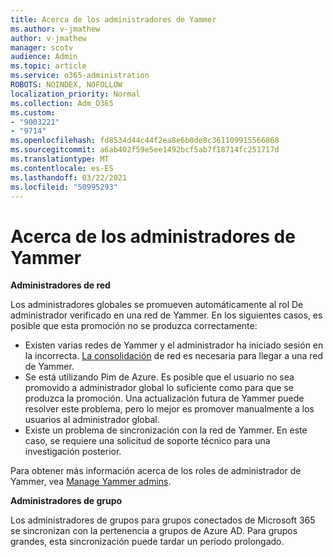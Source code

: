 ```yaml
---
title: Acerca de los administradores de Yammer
ms.author: v-jmathew
author: v-jmathew
manager: scotv
audience: Admin
ms.topic: article
ms.service: o365-administration
ROBOTS: NOINDEX, NOFOLLOW
localization_priority: Normal
ms.collection: Adm_O365
ms.custom:
- "9003221"
- "9714"
ms.openlocfilehash: fd8534d44c44f2ea8e6b0de8c361109915566868
ms.sourcegitcommit: a6ab402f59e5ee1492bcf5ab7f18714fc251717d
ms.translationtype: MT
ms.contentlocale: es-ES
ms.lasthandoff: 03/22/2021
ms.locfileid: "50995293"
---
```

# <a name="about-yammer-admins"></a>Acerca de los administradores de Yammer

**Administradores de red**

Los administradores globales se promueven automáticamente al rol De administrador verificado en una red de Yammer. En los siguientes casos, es posible que esta promoción no se produzca correctamente:

- Existen varias redes de Yammer y el administrador ha iniciado sesión en la incorrecta. [La consolidación](https://docs.microsoft.com/yammer/configure-your-yammer-network/consolidate-multiple-yammer-networks) de red es necesaria para llegar a una red de Yammer.
- Se está utilizando Pim de Azure. Es posible que el usuario no sea promovido a administrador global lo suficiente como para que se produzca la promoción. Una actualización futura de Yammer puede resolver este problema, pero lo mejor es promover manualmente a los usuarios al administrador global.
- Existe un problema de sincronización con la red de Yammer. En este caso, se requiere una solicitud de soporte técnico para una investigación posterior.

Para obtener más información acerca de los roles de administrador de Yammer, vea [Manage Yammer admins](https://docs.microsoft.com/yammer/manage-yammer-users/manage-yammer-admins).

**Administradores de grupo**

Los administradores de grupos para grupos conectados de Microsoft 365 se sincronizan con la pertenencia a grupos de Azure AD. Para grupos grandes, esta sincronización puede tardar un período prolongado.
